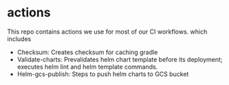 # actions

This repo contains actions we use for most of our CI workflows. which includes
- Checksum: Creates checksum for caching gradle
- Validate-charts: Prevalidates helm chart template before its deployment; executes helm lint and helm template commands.
- Helm-gcs-publish: Steps to push helm charts to GCS bucket
